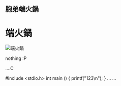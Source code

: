## 胞弟端火鍋

# 端火鍋

![端火鍋](https://img.ttshow.tw/images/media/uploads/2020/08/24/0_CO8VdWx.jpg)

nothing :P


....C

#include <stdio.h>
int main ()
{
  printf("123\n");
}
...
...
